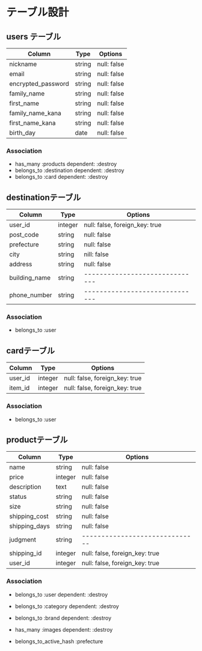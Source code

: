 # テーブル設計

## users テーブル

| Column             | Type   | Options     |
| ------------------ | ------ | ----------- |
| nickname           | string | null: false |
| email              | string | null: false |
| encrypted_password | string | null: false |
| family_name        | string | null: false |
| first_name         | string | null: false |
| family_name_kana   | string | null: false |
| first_name_kana    | string | null: false |
| birth_day          | date   | null: false |

### Association
- has_many :products dependent: :destroy
- belongs_to :destination dependent: :destroy
- belongs_to :card dependent: :destroy

## destinationテーブル

| Column           | Type    | Options                        |
| ---------------- | ------- | ------------------------------ |
| user_id          | integer | null: false, foreign_key: true |
| post_code        | string  | null: false                    |
| prefecture       |string   |null: false                     |
| city             |string   | nill: false                    |
| address          | string  | null: false                    |
| building_name    | string  | ------------------------------ |
| phone_number     | string  | ------------------------------ |

### Association
- belongs_to :user

## cardテーブル

| Column      | Type    | Options                        |
| ----------- | ------- | ------------------------------ |
| user_id     | integer | null: false, foreign_key: true |
| item_id     | integer | null: false, foreign_key: true |

### Association
- belongs_to :user

## productテーブル

| Column        | Type    | Options                        |
| ------------- | ------- | ------------------------------ |
| name          | string  | null: false                    |
| price         | integer | null: false                    |
| description   | text    | null: false                    |
| status        | string  | null: false                    |
| size          | string  | null: false                    |
| shipping_cost |  string | null: false                    |
| shipping_days |	string  |	null: false                    |
| judgment	    |string	  | ------------------------------ |
| shipping_id   |	integer |	null: false, foreign_key: true |
| user_id       |	integer	| null: false, foreign_key: true |

### Association
- belongs_to :user dependent: :destroy
- belongs_to :category dependent: :destroy
- belongs_to :brand dependent: :destroy
- has_many :images dependent: :destroy

- belongs_to_active_hash :prefecture
